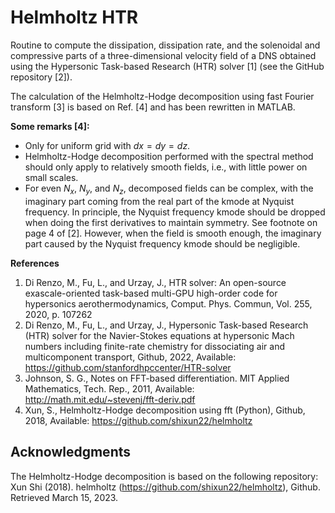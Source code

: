 # Helmholtz HTR
Routine to compute the dissipation, dissipation rate, and the solenoidal and compressive parts of a three-dimensional velocity field of a DNS obtained using the Hypersonic Task-based Research (HTR) solver [1] (see the GitHub repository [2]).
    
The calculation of the Helmholtz-Hodge decomposition using fast Fourier transform [3] is based on Ref. [4] and has been rewritten in MATLAB.

**Some remarks [4]:**
 * Only for uniform grid with $dx = dy = dz$.
 * Helmholtz-Hodge decomposition performed with the spectral method should only apply to relatively smooth fields, i.e., with little power on small scales.
 * For even $N_x$, $N_y$, and $N_z$, decomposed fields can be complex, with the imaginary part coming from the real part of the kmode at Nyquist frequency. In principle, the Nyquist frequency kmode should be dropped when doing the first derivatives to maintain symmetry. See footnote on page 4 of [2]. However, when the field is smooth enough, the imaginary part caused by the Nyquist frequency kmode should be negligible.

**References**
1. Di Renzo, M., Fu, L., and Urzay, J., HTR solver: An open-source exascale-oriented task-based multi-GPU high-order code for hypersonics aerothermodynamics, Comput. Phys. Commun, Vol. 255, 2020, p. 107262
2. Di Renzo, M., Fu, L., and Urzay, J., Hypersonic Task-based Research (HTR) solver for the Navier-Stokes equations at hypersonic Mach numbers including finite-rate chemistry for dissociating air and multicomponent transport, Github, 2022, Available: https://github.com/stanfordhpccenter/HTR-solver
3. Johnson, S. G., Notes on FFT-based differentiation. MIT Applied Mathematics, Tech. Rep., 2011, Available: http://math.mit.edu/~stevenj/fft-deriv.pdf
4. Xun, S., Helmholtz-Hodge decomposition using fft (Python), Github, 2018, Available: https://github.com/shixun22/helmholtz

## Acknowledgments
The Helmholtz-Hodge decomposition is based on the following repository: Xun Shi (2018). helmholtz (https://github.com/shixun22/helmholtz), Github. Retrieved March 15, 2023.
